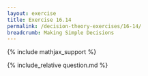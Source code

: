 ```yaml
---
layout: exercise
title: Exercise 16.14
permalink: /decision-theory-exercises/16-14/
breadcrumb: Making Simple Decisions
---
```


{% include mathjax_support %}

<div><i class="arrow-up loader" data-chapter="decision-theory-exercises" data-exercise="ex_14" data-rating="0"></i></div>
{% include_relative question.md %}
